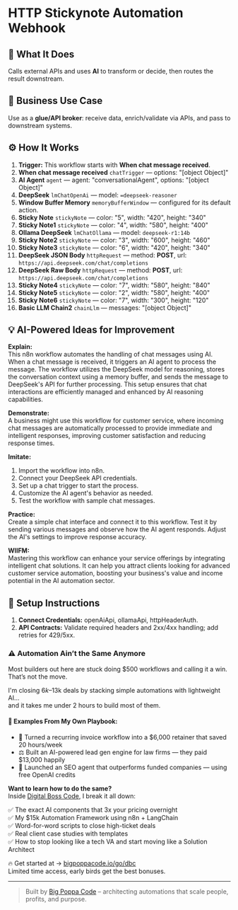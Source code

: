 # HTTP Stickynote Automation Webhook
  ## 🚀 What It Does
  Calls external APIs and uses **AI** to transform or decide, then routes the result downstream.
  
  ## 💼 Business Use Case
  Use as a **glue/API broker**: receive data, enrich/validate via APIs, and pass to downstream systems.
  
  ## ⚙️ How It Works
  1. **Trigger:** This workflow starts with **When chat message received**.
  2. **When chat message received** `chatTrigger` — options: "[object Object]"
3. **AI Agent** `agent` — agent: "conversationalAgent", options: "[object Object]"
4. **DeepSeek** `lmChatOpenAi` — model: `=deepseek-reasoner`
5. **Window Buffer Memory** `memoryBufferWindow` — configured for its default action.
6. **Sticky Note** `stickyNote` — color: "5", width: "420", height: "340"
7. **Sticky Note1** `stickyNote` — color: "4", width: "580", height: "400"
8. **Ollama DeepSeek** `lmChatOllama` — model: `deepseek-r1:14b`
9. **Sticky Note2** `stickyNote` — color: "3", width: "600", height: "460"
10. **Sticky Note3** `stickyNote` — color: "6", width: "420", height: "340"
11. **DeepSeek JSON Body** `httpRequest` — method: **POST**, url: `https://api.deepseek.com/chat/completions`
12. **DeepSeek Raw Body** `httpRequest` — method: **POST**, url: `https://api.deepseek.com/chat/completions`
13. **Sticky Note4** `stickyNote` — color: "7", width: "580", height: "840"
14. **Sticky Note5** `stickyNote` — color: "2", width: "580", height: "400"
15. **Sticky Note6** `stickyNote` — color: "7", width: "300", height: "120"
16. **Basic LLM Chain2** `chainLlm` — messages: "[object Object]"
  
  ## 💡 AI-Powered Ideas for Improvement
  **Explain:**  
This n8n workflow automates the handling of chat messages using AI. When a chat message is received, it triggers an AI agent to process the message. The workflow utilizes the DeepSeek model for reasoning, stores the conversation context using a memory buffer, and sends the message to DeepSeek's API for further processing. This setup ensures that chat interactions are efficiently managed and enhanced by AI reasoning capabilities.

**Demonstrate:**  
A business might use this workflow for customer service, where incoming chat messages are automatically processed to provide immediate and intelligent responses, improving customer satisfaction and reducing response times.

**Imitate:**  
1. Import the workflow into n8n.  
2. Connect your DeepSeek API credentials.  
3. Set up a chat trigger to start the process.  
4. Customize the AI agent's behavior as needed.  
5. Test the workflow with sample chat messages.

**Practice:**  
Create a simple chat interface and connect it to this workflow. Test it by sending various messages and observe how the AI agent responds. Adjust the AI's settings to improve response accuracy.

**WIIFM:**  
Mastering this workflow can enhance your service offerings by integrating intelligent chat solutions. It can help you attract clients looking for advanced customer service automation, boosting your business's value and income potential in the AI automation sector.
  
  ## 🔧 Setup Instructions
  1. **Connect Credentials:** openAiApi, ollamaApi, httpHeaderAuth.
2. **API Contracts:** Validate required headers and 2xx/4xx handling; add retries for 429/5xx.
  
### ⚠️ Automation Ain’t the Same Anymore

Most builders out here are stuck doing $500 workflows and calling it a win.  
That’s not the move.  

I'm closing $6k–$13k deals by stacking simple automations with lightweight AI...  
and it takes me under 2 hours to build most of them.

#### 🧠 Examples From My Own Playbook:
- 🔁 Turned a recurring invoice workflow into a $6,000 retainer that saved 20 hours/week  
- ⚖️ Built an AI-powered lead gen engine for law firms — they paid $13,000 happily  
- 🚀 Launched an SEO agent that outperforms funded companies — using free OpenAI credits  

**Want to learn how to do the same?**  
Inside [Digital Boss Code](https://bigpoppacode.io/go/dbc), I break it all down:

✅ The exact AI components that 3x your pricing overnight  
✅ My $15k Automation Framework using n8n + LangChain  
✅ Word-for-word scripts to close high-ticket deals  
✅ Real client case studies with templates  
✅ How to stop looking like a tech VA and start moving like a Solution Architect  

🔥 Get started at → [bigpoppacode.io/go/dbc](https://bigpoppacode.io/go/dbc)  
Limited time access, early birds get the best bonuses.

---
> Built by [Big Poppa Code](https://bigpoppacode.io) – architecting automations that scale people, profits, and purpose.
  